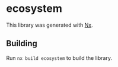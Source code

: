 # ecosystem

This library was generated with [Nx](https://nx.dev).

## Building

Run `nx build ecosystem` to build the library.
